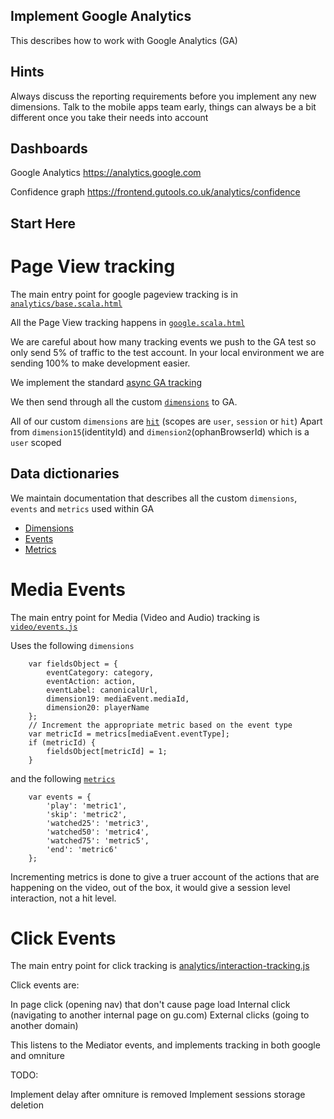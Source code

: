 ## Implement Google Analytics

This describes how to work with Google Analytics (GA)

## Hints

Always discuss the reporting requirements before you implement any new dimensions.
Talk to the mobile apps team early, things can always be a bit different once you take their needs into account

## Dashboards

Google Analytics
https://analytics.google.com

Confidence graph
https://frontend.gutools.co.uk/analytics/confidence

## Start Here

# Page View tracking

The main entry point for google pageview tracking is in
[`analytics/base.scala.html`](https://github.com/guardian/frontend/blob/master/common/app/views/fragments/analytics/base.scala.html#L12)

All the Page View tracking happens in [`google.scala.html`](https://github.com/guardian/frontend/blob/master/common/app/views/fragments/analytics/google.scala.html)

We are careful about how many tracking events we push to the GA test so only send 5% of traffic to the test account. In your local environment we are sending 100% to make development easier.

We implement the standard [async GA tracking](https://developers.google.com/analytics/devguides/collection/analyticsjs/)

We then send through all the custom [`dimensions`](https://developers.google.com/analytics/devguides/collection/analyticsjs/custom-dims-mets) to GA.

All of our custom `dimensions` are [`hit`](https://support.google.com/analytics/answer/2709828?hl=en#example-hit) (scopes are `user`, `session` or `hit`)
Apart from `dimension15`(identityId) and `dimension2`(ophanBrowserId) which is a `user` scoped

## Data dictionaries
We maintain documentation that describes all the custom `dimensions`, `events` and `metrics` used within GA

- [Dimensions](https://docs.google.com/spreadsheets/d/1MmWHNeeiQE_dzekImIP9Tv4beLx_8JzWx3rOtCp4PGg)
- [Events](https://docs.google.com/spreadsheets/d/1KvBDyguXDtww9qTipD5L3D9NbH4IgkbRFWlbFTA3J2E)
- [Metrics](https://docs.google.com/spreadsheets/d/1KDZ3aImiI3CnSaxAVWOkgBxKQTZqD1QsGRoMDXlc2YQ)

# Media Events

The main entry point for Media (Video and Audio) tracking is
[`video/events.js`](https://github.com/guardian/frontend/blob/master/static/src/javascripts/projects/common/modules/video/events.js)

Uses the following `dimensions`

```
    var fieldsObject = {
        eventCategory: category,
        eventAction: action,
        eventLabel: canonicalUrl,
        dimension19: mediaEvent.mediaId,
        dimension20: playerName
    };
    // Increment the appropriate metric based on the event type
    var metricId = metrics[mediaEvent.eventType];
    if (metricId) {
        fieldsObject[metricId] = 1;
    }
```

and the following [`metrics`](https://developers.google.com/analytics/devguides/collection/analyticsjs/field-reference#metric)
```
    var events = {
        'play': 'metric1',
        'skip': 'metric2',
        'watched25': 'metric3',
        'watched50': 'metric4',
        'watched75': 'metric5',
        'end': 'metric6'
    };
```


Incrementing metrics is done to give a truer account of the actions that are happening on the video, out of the box, it would give a session level interaction, not a hit level.


# Click Events

The main entry point for click tracking is [analytics/interaction-tracking.js](https://github.com/guardian/frontend/blob/master/static/src/javascripts/projects/common/modules/analytics/interaction-tracking.js)

Click events are:

In page click (opening nav) that don't cause page load
Internal click (navigating to another internal page on gu.com)
External clicks (going to another domain)

This listens to the Mediator events, and implements tracking in both google and omniture

TODO:

Implement delay after omniture is removed
Implement sessions storage deletion


